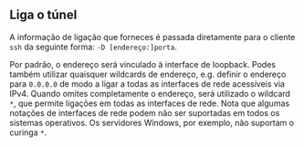 ## Liga o túnel

A informação de ligação que forneces é passada diretamente para o cliente `ssh` da seguinte forma: `-D [endereço:]porta`.

Por padrão, o endereço será vinculado à interface de loopback. Podes também utilizar quaisquer wildcards de endereço, e.g. definir o endereço para `0.0.0.0` de modo a ligar a todas as interfaces de rede acessíveis via IPv4. Quando omites completamente o endereço, será utilizado o wildcard `*`, que permite ligações em todas as interfaces de rede. Nota que algumas notações de interfaces de rede podem não ser suportadas em todos os sistemas operativos. Os servidores Windows, por exemplo, não suportam o curinga `*`.
